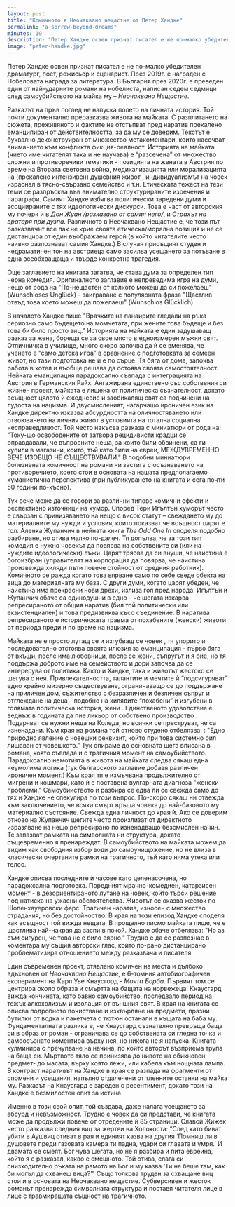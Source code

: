 ```yaml
---
layout: post
title: "Комичното в Неочаквано нещастие от Петер Хандке"
permalink: "a-sorrow-beyond-dreams"
minutes: 10
description: "Петер Хандке освен признат писател е не по-малко убедителен драматург, поет, режисьор и сценарист. През 2019г. е награден с Нобеловата награда за литература. В България през 2020г. е преведен един от най-ударните романи на нобелиста, написан седем седмици след самоубийството на майка му – Неочаквано Нещастие."
image: "peter-handke.jpg"
---
```

Петер Хандке освен признат писател е не по-малко убедителен драматург, поет, режисьор и сценарист. През 2019г. е награден с Нобеловата награда за литература. В България през 2020г. е преведен един от най-ударните романи на нобелиста, написан седем седмици след самоубийството на майка му – <i>Неочаквано Нещастие</i>.

Разказът на пръв поглед не напуска полето на личната история. Той почти документално преразказва живота на майката. С разплитането на сюжета, преживяното и фактите не отстъпват пред наратив прекалено еманципиран от действителността, за да му се доверим. Текстът е буквално деконструиран от множество метакоментари, които насочват вниманието към  конфликта  фикция-реалност. Историята на майката (чието име читателят така и не научава) е “разсечена” от множество сложни и противоречиви тематики - позицията на жената в Австрия по време на Втората световна война, медикализацията или морализацията на (прекалено интензивен) душевния живот , индивидуализмът на човек израснал в тясно-свързано семейство и т.н. Етическата тежест на тези теми се разпръсква във внимателно структурираните изречения и параграфи. Самият Хандке избягва политически заредени думи и асоциираните с тях идеологически дискурси. Това е част от авторския му почерк и в <i>Дон Жуан /разказано от самия него/</i>, и <i>Страхът на вратаря при дузпа</i>. Различното в Неочаквано Нещастие е, че този път разказвачът все пак не крие своята етическа/морална позиция и не се дистанцира от един въображаем герой (в който читателите често наивно разпознават самия Хандке.) В случая присъщият студен и недраматичен  тон на австриеца само засилва усещането за потъване в една всеобхващаща и твърде конкретна трагедия.

Още заглавието на книгата загатва, че става дума за определен тип черна комедия. Оригиналното заглавие е непреведима игра на думи, нещо от рода на "По-нещастен от колкото можеш да си пожелаеш" (Wunschloses Unglück) - заиграване  с популярната фраза "Щастлив отвъд това което можеш да пожелаеш" (Wunschlos Glücklich). 

В началото Хандке пише "Врачките на панаирите гледали на ръка сериозно само бъдещето на момчетата, при жените това бъдеще и без това би било просто виц." Историята на майката е един задушаващ разказ за жена, бореща се за свое място в едноизмерен мъжки свят. Отличничка в училище, много скоро започва да ѝ се вменява, че ученето е “само детска игра” в сравнение с подготовката за семеен живот, но тази подготовка не ѝ е по сърце. Тя бяга от дома, започва работа в хотел и въобще решава да остоява своята самостоятелност. Нейната еманципация парадоксално съвпада с интеграцията на Австрия в Германския Райх. Ангажирана единствено със собствения си жизнен проект, майката е лишена от политическа съзнателност, докато всъщност цялото ѝ ежедневие и заобикалящ свят са подчинени на лудоста на нацизма. И двусмисленият, нагарчащо ироничен език на Хандке директно изказва абсурдността на оличностяването или отвоюването на личния живот в условията на тотална социална несправедливост. Той често накъсва разказа с миниатюри от рода на:  "Току-що освободените от затвора рецидивисти крадци се оправдавали, че въпросните неща, за които били обвинени, са ги купили в магазини, които, тъй като били на евреи, МЕЖДУВРЕМЕННО ВЕЧЕ ИЗОБЩО НЕ СЪЩЕСТВУВАЛИ." В подобни миниатюри болезнената комичност на романи ни застига с осъзнаването на противоречието, което стои  в основата на нашата предполагаемо хуманистична перспектива (при публикуването на книгата и сега почти 50 години по-късно).  

Тук вече може да се говори за различни типове комични ефекти и респективно източници на хумор. Според Тери Игълтън хуморът често е свързан с принизяването на нещо с висок статут – свеждането му до материалните му нужди и условия, които показват че всъщност царят е гол. Аленка Жупанчич в нейната книга <i>The Odd One In</i> споделя подобно разбиране, но отива малко по-далеч. Тя допълва, че за този тип комедия е нужно човекът да повярва на собствените си (или на чуждите идеологически) лъжи. Царят трябва да си внуши, че наистина е богоизбран (управителят на корпорация да повярва, че наистина произвежда хиляди пъти повече стойност от средния работник). Комичното се ражда когато това вярване само по себе сведе обекта на вица до материалната му база. С други думи, когато царят убеден, че наистина има прекрасни нови дрехи, излиза гол пред народа. Игълтън и Жупанчич обаче са единодушни в едно - че шегата изкарва репресираното от общия наратив (бил той политически или екзистенциален) и това предизвиква късо съединение. В наратива репресираното е историческата травма от похабените (женски) животи от периода преди и по време на нацизма. 

Майката не е просто лутащ се и изгубващ се човек , тя упорито и последователно отстоява своята илюзия за еманципация  - първо бяга от вкъщи, после има любовници, после се жени, съпругът ѝ я бие, но тя поддържа доброто име на семейството и дори започва да се интересува от политика. Както и Хандке, така и животът жестоко се шегува с нея. Привлекателността, талантите и  мечтите ѝ “подсигуряват” едно крайно   мизерно съществуване, ограничаващо  се до поддържане на приличен дом, съжителство с безразличен и безличен съпруг и отглеждане на деца - подобно на хилядите “похабени” и изгубени в голямата политическа история, жени . Единственото удоволствие е веднъж в годината да пие ликьор от собствено производство . Подаряват се нужни неща на Коледа, но всички се преструват, че са изненадани. Към края на романа той отново студено отбелязва: : "Едно природно явление с човешки реквизит, който при това системно бил лишаван от човешкото." Тук опираме до основната шега вписана в романа, която съвпада и с трагичния момент на самоубийството. Парадоксално немотията в живота на майката следва сякаш една неумолима логика (тук българското заглавие добавя различен ироничен момент.) Към края тя е измъчвана продължително от мигрени и кошмари, като ѝ е поставена вулгарната диагноза  "женски проблеми." Самоубииството ѝ разбира се едва ли се свежда само до тях и  Хандке не спекулира по този въпрос. По-скоро сякаш ни отвежда към заключението, че всяка смърт връща човека до най-базовото му материално състояние. Свежда една личност до края ѝ. Ако се доверим отново на Жупанчич шегите често произлизат от директното изразяване на нещо репресирано по изненадващо безсмислен начин. Те запазват рамката на символната ни структура, докато същевременно я пренареждат. В самоубийството на майката можем да видим как свободния избор води до самоунищожение, но не влиза в класически очертаните рамки на трагичното, тъй като няма утеха или телос.

Хандке описва последните ѝ часове като целенасочена, но парадоксална подготовка. Поредният мрачно-комедиен, катарзисен момент - в дезориентираното лутане на човек, който търси решение под натиска на ужасни обстоятелства. Животът се оказва жесток по Шопенхауеровски фарс. Трагичен наратив, износен с множество страдания, но без достойноство. В края на този епизод Хандке споделя как всъщност той вижда нещата. В прощално писмо майката пише, че е щастлива най-накрая да заспи в покой. Хандке обаче отбелязва: "Но аз съм сигурен, че това не е било вярно." Трудно е да се разпознае в коментара му същия авторски глас, който по-рано дистанцирано проблематизира отношението между разказвача и писателя. 

Един съвременен проект, отявлено комичен на места и дълбоко вдъхновен от <i>Неочаквано Нещастие</i>, е 6-томния автобиографичен експеримент на Карл Уве Кнаусгорд - <i>Моята Борба</i>. Първият том се центрира около образа и смъртта на бащата на норвежеца. Кнаусгард вижда кончината, като бавно самоубийство, последвало период на тежък алкохолизъм и изолация от външния свят. В края на книгата се описва подробното почистване и изхвърляне на предмети, празни бутилки от водка и пакетчета с тютюн останали в къщата на баба му. Фундаменталната разлика е, че Кнаусгард съзнателно превръща баща си в образ от роман - ограничава се до собствената си гледна точка и самоосъзнато коментира върху нея, но никога не я напуска. Книгата кулминира с пречупване на начина, по който авторът възприема трупа на баща си. Мъртвото тяло се принизява до нивото на обикновен предмет- до масата, върху която лежи, или кабела към нощната лампа. В контраст  наративът  на Хандке в края се разпада на фрагменти от спомени и усещания, напълно отдалечени от тленните останки на майка му. Разказът на Кнаусгард е зареден с ресентимент, докато този на Хандке е  безмилостен опит за истина.

Именно в този свой опит, той създава, даже налага  усещането за абсурд и невъзможност. Трудно е човек да си представи, че книгата може да продължи повече от отредените ѝ 85 страници. Славой Жижек често разказва следния виц за жертви на Холокоста: “След като биват убити в Аушвиц отиват в рая и единият казва на другия ‘Помниш ли в душовете преди газовата камера ти падна, удари си главата и умря.’ И двамата се смеят. Бог чува шегата, но не я разбира и пита евреина, който я е разказал, какво е смешното. Той отива, слага си снизходително ръката на рамото на Бог и му казва ‘Ти не беше там, как би могъл да схванеш вица?’” Също толкова труден за схващане виц стои и в основата на Неочаквано нещастие. Субверсивен и жесток романът  пренарежда символната структура и поставя читателя лице в лице с травмиращата същност на трагичното.
